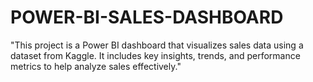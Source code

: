 # POWER-BI-SALES-DASHBOARD
"This project is a Power BI dashboard that visualizes sales data using a dataset from Kaggle. It includes key insights, trends, and performance metrics to help analyze sales effectively."
